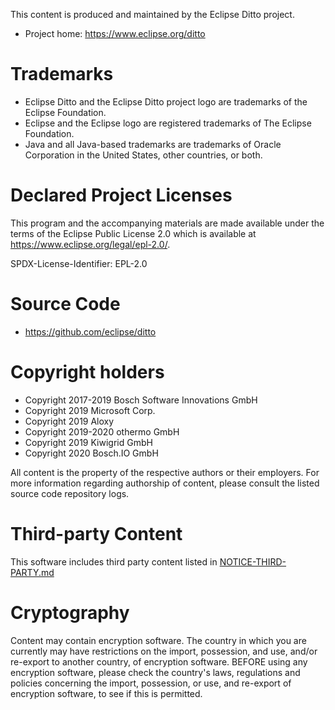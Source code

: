 This content is produced and maintained by the Eclipse Ditto project.

* Project home: https://www.eclipse.org/ditto

# Trademarks

* Eclipse Ditto and the Eclipse Ditto project logo are trademarks of the Eclipse Foundation.
* Eclipse and the Eclipse logo are registered trademarks of The Eclipse Foundation.
* Java and all Java-based trademarks are trademarks of Oracle Corporation in the United States, other countries, or both.

# Declared Project Licenses

This program and the accompanying materials are made available under the terms
of the Eclipse Public License 2.0 which is available at https://www.eclipse.org/legal/epl-2.0/.

SPDX-License-Identifier: EPL-2.0

# Source Code

* https://github.com/eclipse/ditto

# Copyright holders

* Copyright 2017-2019 Bosch Software Innovations GmbH
* Copyright 2019 Microsoft Corp.
* Copyright 2019 Aloxy
* Copyright 2019-2020 othermo GmbH
* Copyright 2019 Kiwigrid GmbH
* Copyright 2020 Bosch.IO GmbH

All content is the property of the respective authors or their employers.
For more information regarding authorship of content, please consult the
listed source code repository logs.

# Third-party Content

This software includes third party content listed in [NOTICE-THIRD-PARTY.md](legal/NOTICE-THIRD-PARTY.md)

# Cryptography

Content may contain encryption software. The country in which you are currently
may have restrictions on the import, possession, and use, and/or re-export to
another country, of encryption software. BEFORE using any encryption software,
please check the country's laws, regulations and policies concerning the import,
possession, or use, and re-export of encryption software, to see if this is
permitted.

